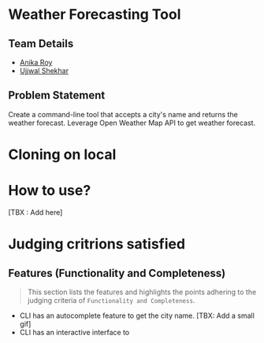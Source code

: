 # Weather Forecasting Tool
## Team Details
- [Anika Roy](https://www.linkedin.com/in/anika-roy-210379223/)
- [Ujjwal Shekhar](https://www.linkedin.com/in/ujjwal-shekhar-iiith/)

## Problem Statement
Create a command-line tool that accepts a city's name and returns the weather forecast. Leverage Open Weather Map API to get weather forecast.

# Cloning on local

# How to use?
[TBX : Add here]

# Judging critrions satisfied
## Features (Functionality and Completeness)
> This section lists the features and highlights the points adhering to the judging criteria of `Functionality and Completeness`.

- CLI has an autocomplete feature to get the city name.
[TBX: Add a small gif]
- CLI has an interactive interface to
